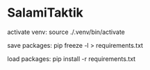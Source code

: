 # SalamiTaktik

activate venv: source ./.venv/bin/activate

save packages: pip freeze -l > requirements.txt 

load packages: pip install -r requirements.txt
